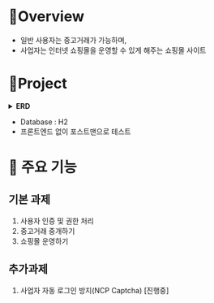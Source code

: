 #  🍳Overview
* 일반 사용자는 중고거래가 가능하며,
* 사업자는 인터넷 쇼핑몰을 운영할 수 있게 해주는 쇼핑몰 사이트
### 


#  🚩Project
<details>
<summary><strong>ERD</strong></summary>
<div markdown="1"> 
  <img alt="image" src="https://github.com/KwonHyeokGeon/Misson_2HyeokGeon/blob/main/src/main/resources/static/erd.png">
</div>
</details>

* Database : H2
* 프론트엔드 없이 포스트맨으로 테스트

[//]: # (<details>)

[//]: # (  <summary><strong>URL</strong></summary>)

[//]: # (<div markdown="1">)

[//]: # (  <img src="https://github.com/KwonHyeokGeon/Misson_hyeokgeon/blob/main/src/main/resources/static/images/endpoint.png">)

[//]: # (</div>)

[//]: # (</details>)


#  📍 주요 기능

## 기본 과제
1. 사용자 인증 및 권한 처리
2. 중고거래 중개하기
3. 쇼핑몰 운영하기

## 추가과제
1. 사업자 자동 로그인 방지(NCP Captcha) [진행중]



